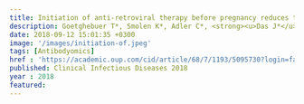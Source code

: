 ```yaml
---
title: Initiation of anti-retroviral therapy before pregnancy reduces the risk of infection related hospitalization in HIV-exposed uninfected infants
description: Goetghebuer T*, Smolen K*, Adler C*, <strong><u>Das J*</u></strong>, McBride T, Smits G, Lecomte S, Haelterman E, Barlow P, Piedra PA, van der Klis F, Kollmann TR, Lauffenburger DA, Alter G, Levy J, Marchant A
date: 2018-09-12 15:01:35 +0300
image: '/images/initiation-of.jpeg'
tags: [Antibodyomics]
href : 'https://academic.oup.com/cid/article/68/7/1193/5095730?login=false'
published: Clinical Infectious Diseases 2018
year : 2018
featured:
---
```

